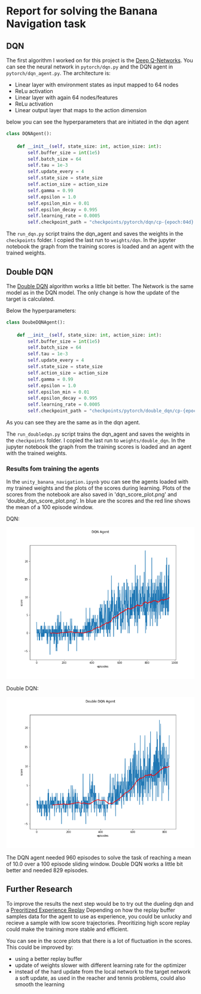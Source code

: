 # Report for solving the Banana Navigation task

## DQN

The first algorithm I worked on for this project is the [ Deep Q-Networks](https://storage.googleapis.com/deepmind-media/dqn/DQNNaturePaper.pdf).
You can see the neural network in `pytorch/dqn.py` and the DQN agent in `pytorch/dqn_agent.py`. The architecture is:
- Linear layer with environment states as input mapped to 64 nodes
- ReLu activation
- Linear layer with again 64 nodes/features
- ReLu activation
- Linear output layer that maps to the action dimension

below you can see the hyperparameters that are initiated in the dqn agent
```python
class DQNAgent():

    def __init__(self, state_size: int, action_size: int):
        self.buffer_size = int(1e5)
        self.batch_size = 64
        self.tau = 1e-3
        self.update_every = 4
        self.state_size = state_size
        self.action_size = action_size
        self.gamma = 0.99
        self.epsilon = 1.0
        self.epsilon_min = 0.01
        self.epsilon_decay = 0.995
        self.learning_rate = 0.0005
        self.checkpoint_path = "checkpoints/pytorch/dqn/cp-{epoch:04d}.pt"
```

The `run_dqn.py` script trains the dqn_agent and saves the weights in the `checkpoints` folder. I copied the last run to `weights/dqn`.
In the jupyter notebook the graph from the training scores is loaded and an agent with the trained weights.

## Double DQN

The [Double DQN](https://arxiv.org/abs/1509.06461) algorithm works a little bit better.
The Network is the same model as in the DQN model. The only change is how the update of the target is calculated.

Below the hyperparameters:
```python
class DoubeDQNAgent():

    def __init__(self, state_size: int, action_size: int):
        self.buffer_size = int(1e5)
        self.batch_size = 64
        self.tau = 1e-3
        self.update_every = 4
        self.state_size = state_size
        self.action_size = action_size
        self.gamma = 0.99
        self.epsilon = 1.0
        self.epsilon_min = 0.01
        self.epsilon_decay = 0.995
        self.learning_rate = 0.0005
        self.checkpoint_path = "checkpoints/pytorch/double_dqn/cp-{epoch:04d}.pt"
```
As you can see they are the same as in the dqn agent.

The `run_doubledqn.py` script trains the dqn_agent and saves the weights in the `checkpoints` folder. I copied the last run to `weights/double_dqn`.
In the jupyter notebook the graph from the training scores is loaded and an agent with the trained weights.

### Results fom training the agents

In the `unity_banana_navigation.ipynb` you can see the agents loaded with my trained weights and the plots of the scores during learning.
Plots of the scores from the notebook are also saved in 'dqn_score_plot.png' and 'double_dqn_score_plot.png'.
In blue are the scores and the red line shows the mean of a 100 episode window.

DQN:

![](dqn_score_plot.png)

Double DQN:

![](double_dqn_score_plot.png)

The DQN agent needed 960 episodes to solve the task of reaching a mean of 10.0 over a 100 episode sliding window. 
Double DQN works a little bit better and needed 829 episodes.

## Further Research
To improve the results the next step would be to try out the dueling dqn and a [Preoritized Experience Replay](https://arxiv.org/abs/1511.05952)
Depending on how the replay buffer samples data for the agent to use as experience, you could be unlucky and recieve a sample with low score trajectories.
Preoritizing high score replay could make the training more stable and efficient. 

You can see in the score plots that there is a lot of fluctuation in the scores. This could be improved by: 
- using a better replay buffer
- update of weights slower with different learning rate for the optimizer
- instead of the hard update from the local network to the target network a soft update, as used in the reacher and tennis problems, could also smooth the learning

